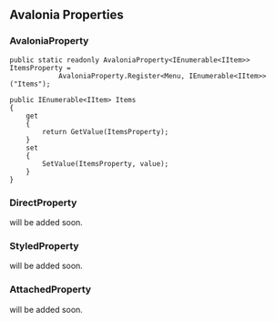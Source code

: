 ## Avalonia Properties
### AvaloniaProperty

```
public static readonly AvaloniaProperty<IEnumerable<IItem>> ItemsProperty = 
			AvaloniaProperty.Register<Menu, IEnumerable<IItem>>("Items");
```

```
public IEnumerable<IItem> Items 
{
	get 
	{ 
		return GetValue(ItemsProperty); 
	}
	set 
	{ 
		SetValue(ItemsProperty, value); 
	}
}
```

### DirectProperty
will be added soon.

### StyledProperty
will be added soon.

### AttachedProperty
will be added soon.